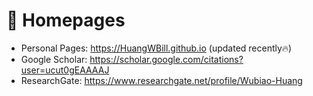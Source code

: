 # 📎 Homepages

- Personal Pages: https://HuangWBill.github.io (updated recently🔥)
- Google Scholar: https://scholar.google.com/citations?user=ucut0gEAAAAJ
- ResearchGate: https://www.researchgate.net/profile/Wubiao-Huang
